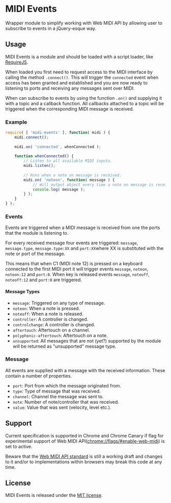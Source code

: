 # MIDI Events

Wrapper module to simplify working with Web MIDI API by allowing user to subscribe to events in a 
jQuery-esque way.


## Usage

MIDI Events is a module and should be loaded with a script loader, like [RequireJS](http://requirejs.org/).

When loaded you first need to request access to the MIDI interface by calling the method `.connect()`.
This will trigger the `connected` event when access has been granted and established and you are now
ready to listening to ports and receiving any messages sent over MIDI.

When can subscribe to events by using the function `.on()` and supplying it with a topic and a
callback function. All callbacks attached to a topic will be triggered when the corresponding MIDI
message is received.

### Example

```javascript
require( [ 'midi-events' ], function( midi ) {
	midi.connect();
	
	midi.on( 'connected', whenConnected );
	
	function whenConnected() {
		// Listen to all available MIDI inputs.
		midi.listen();
		
		// Runs when a note on message is received.
		midi.on( 'noteon', function( message ) {
			// Will output object every time a note on message is received.
			console.log( message );
		} );
	}
} );
```

### Events

Events are triggered when a MIDI message is received from one the ports that the module is
listening to.

For every received message four events are triggered: `message`, `message.type`, `message.type:XX`
and `port:XX`where XX is substituted with the note or port of the message.

This means that when C1 (MIDI note 12) is pressed on a keyboard connected to the first MIDI port
it will trigger events `message`, `noteon`, `noteon:12` and `port:0`. When key is released
events `message`, `noteoff`, `noteoff:12` and `port:0` are triggered.

#### Message Types

* `message`: Triggered on any type of message.
* `noteon`: When a note is pressed.
* `noteoff`: When a note is released.
* `controller`: A controller is changed.
* `controlchange`: A controller is changed.
* `aftertouch`: Aftertouch on a channel.
* `polyphonic-aftertouch`: Aftertouch on a note.
* `unsupported`: All messages that are not (yet?) supported by the module will be returned as
"unsupported" message type.

### Message

All events are supplied with a message with the received information. These contain a number
of properties.

* `port`: Port from which the message originated from.
* `type`: Type of message that was received.
* `channel`: Channel the message was sent to.
* `note`: Number of note/controller that was received.
* `value`: Value that was sent (velocity, level etc.).


## Support

Current specification is supported in Chrome and Chrome Canary if flag for experimental support of
Web MIDI API([chrome://flags/#enable-web-midi](chrome://flags/#enable-web-midi)) is set to active.

Beware that the [Web MIDI API standard](http://www.w3.org/TR/webmidi/) is still a working draft and
changes to it and/or to implementations within browsers may break this code at any time.


## License

MIDI Events is released under the [MIT license](http://mikaeljorhult.mit-license.org).